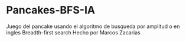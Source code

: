 # Pancakes-BFS-IA
Juego del pancake usando el algoritmo de busqueda por amplitud o en ingles Breadth-first search
Hecho por Marcos Zacarias 
